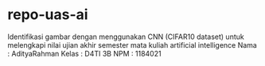 # repo-uas-ai

Identifikasi gambar dengan menggunakan CNN (CIFAR10 dataset) untuk melengkapi nilai ujian akhir semester mata kuliah artificial intelligence 
Nama : AdityaRahman
Kelas : D4TI 3B
NPM : 1184021
